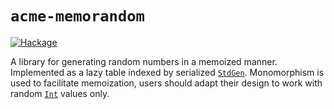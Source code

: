 # `acme-memorandom`

[![Hackage](https://budueba.com/hackage/acme-memorandom)](https://hackage.haskell.org/package/acme-memorandom)

A library for generating random numbers in a memoized manner. Implemented as a
lazy table indexed by serialized [`StdGen`][StdGen]. Monomorphism is used to
facilitate memoization, users should adapt their design to work with random
[`Int`][Int] values only.

[StdGen]: http://hackage.haskell.org/package/random/docs/System-Random.html#t:StdGen
[Int]:    https://hackage.haskell.org/package/base/docs/Prelude.html#t:Int

